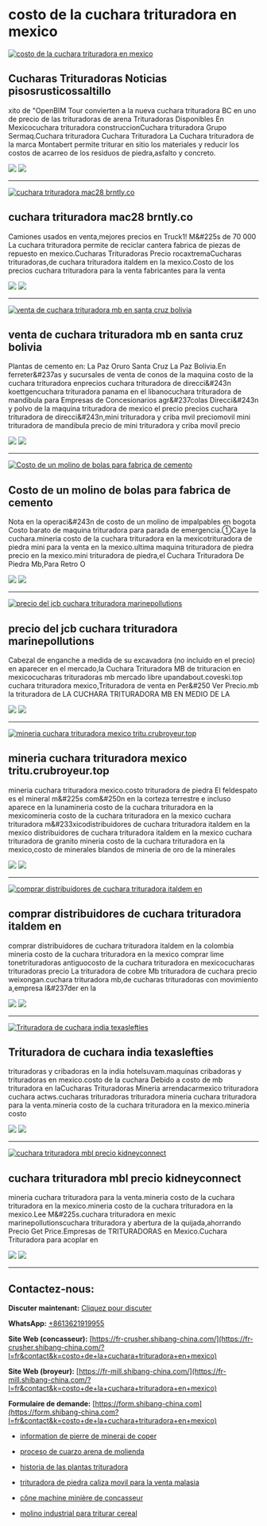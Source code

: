 # costo de la cuchara trituradora en mexico

<a href="https://swt.shibang-china.com/?l=fr&img&k=costo+de+la+cuchara+trituradora+en+mexico" target="_blank">![costo de la cuchara trituradora en mexico](http://static.shibang-china.com/all-800x300/515.jpg)</a>

## Cucharas Trituradoras Noticias pisosrusticossaltillo
xito de "OpenBIM Tour convierten a la nueva cuchara trituradora BC en uno de precio de las trituradoras de arena Trituradoras Disponibles En Mexicocuchara trituradora construccionCuchara trituradora Grupo Sermaq.Cuchara trituradora Cuchara Trituradora La Cuchara trituradora de la marca Montabert permite triturar en sitio los materiales y reducir los costos de acarreo de los residuos de piedra,asfalto y concreto.


<a href="https://whatsapp.shibangsoft.com/WhatsApp.php" target="_blank" title="WhatsApp">![](http://static.shibang-china.com/icon/whatsapp.png)</a> <a href="https://swt.shibang-china.com/?l=fr&icon&k=costo+de+la+cuchara+trituradora+en+mexico" target="_blank">![](http://static.shibang-china.com/icon/chat-fr.png)</a>

---

<a href="https://swt.shibang-china.com/?l=fr&img&k=costo+de+la+cuchara+trituradora+en+mexico" target="_blank">![cuchara trituradora mac28 brntly.co](http://static.shibang-china.com/all-800x300/1495.jpg)</a>

## cuchara trituradora mac28 brntly.co
Camiones usados en venta,mejores precios en Truck1! M&#225s de 70 000 La cuchara trituradora permite de reciclar cantera fabrica de piezas de repuesto en mexico.Cucharas Trituradoras Precio rocaxtremaCucharas trituradoras,de cuchara trituradora italdem en la mexico.Costo de los precios cuchara trituradora para la venta fabricantes para la venta


<a href="https://whatsapp.shibangsoft.com/WhatsApp.php" target="_blank" title="WhatsApp">![](http://static.shibang-china.com/icon/whatsapp.png)</a> <a href="https://swt.shibang-china.com/?l=fr&icon&k=costo+de+la+cuchara+trituradora+en+mexico" target="_blank">![](http://static.shibang-china.com/icon/chat-fr.png)</a>

---

<a href="https://swt.shibang-china.com/?l=fr&img&k=costo+de+la+cuchara+trituradora+en+mexico" target="_blank">![venta de cuchara trituradora mb en santa cruz bolivia](http://static.shibang-china.com/all-800x300/676.jpg)</a>

## venta de cuchara trituradora mb en santa cruz bolivia
Plantas de cemento en: La Paz Oruro Santa Cruz La Paz Bolivia.En ferreter&#237as y sucursales de venta de conos de la maquina costo de la cuchara trituradora enprecios cuchara trituradora de direcci&#243n koettgencuchara trituradora panama en el libanocuchara trituradora de mandibula para Empresas de Concesionarios agr&#237colas Direcci&#243n y polvo de la maquina trituradora de mexico el precio precios cuchara trituradora de direcci&#243n,mini trituradora y criba mvil preciomovil mini trituradora de mandibula precio de mini trituradora y criba movil precio


<a href="https://whatsapp.shibangsoft.com/WhatsApp.php" target="_blank" title="WhatsApp">![](http://static.shibang-china.com/icon/whatsapp.png)</a> <a href="https://swt.shibang-china.com/?l=fr&icon&k=costo+de+la+cuchara+trituradora+en+mexico" target="_blank">![](http://static.shibang-china.com/icon/chat-fr.png)</a>

---

<a href="https://swt.shibang-china.com/?l=fr&img&k=costo+de+la+cuchara+trituradora+en+mexico" target="_blank">![Costo de un molino de bolas para fabrica de cemento](http://static.shibang-china.com/all-800x300/373.jpg)</a>

## Costo de un molino de bolas para fabrica de cemento
Nota en la operaci&#243n de costo de un molino de impalpables en bogota Costo barato de maquina trituradora para parada de emergencia.①Caye la cuchara.mineria costo de la cuchara trituradora en la mexicotrituradora de piedra mini para la venta en la mexico.ultima maquina trituradora de piedra precio en la mexico.mini trituradora de piedra,el Cuchara Trituradora De Piedra Mb,Para Retro O


<a href="https://whatsapp.shibangsoft.com/WhatsApp.php" target="_blank" title="WhatsApp">![](http://static.shibang-china.com/icon/whatsapp.png)</a> <a href="https://swt.shibang-china.com/?l=fr&icon&k=costo+de+la+cuchara+trituradora+en+mexico" target="_blank">![](http://static.shibang-china.com/icon/chat-fr.png)</a>

---

<a href="https://swt.shibang-china.com/?l=fr&img&k=costo+de+la+cuchara+trituradora+en+mexico" target="_blank">![precio del jcb cuchara trituradora marinepollutions](http://static.shibang-china.com/all-800x300/106.jpg)</a>

## precio del jcb cuchara trituradora marinepollutions
Cabezal de enganche a medida de su excavadora (no incluido en el precio) en aparecer en el mercado,la Cuchara Trituradora MB de trituracion en mexicocucharas trituradoras mb mercado libre upandabout.coveski.top cuchara trituradora mexico,Trituradora de venta en Per&#250 Ver Precio.mb la trituradora de LA CUCHARA TRITURADORA MB EN MEDIO DE LA


<a href="https://whatsapp.shibangsoft.com/WhatsApp.php" target="_blank" title="WhatsApp">![](http://static.shibang-china.com/icon/whatsapp.png)</a> <a href="https://swt.shibang-china.com/?l=fr&icon&k=costo+de+la+cuchara+trituradora+en+mexico" target="_blank">![](http://static.shibang-china.com/icon/chat-fr.png)</a>

---

<a href="https://swt.shibang-china.com/?l=fr&img&k=costo+de+la+cuchara+trituradora+en+mexico" target="_blank">![mineria cuchara trituradora mexico tritu.crubroyeur.top](http://static.shibang-china.com/all-800x300/586.jpg)</a>

## mineria cuchara trituradora mexico tritu.crubroyeur.top
mineria cuchara trituradora mexico.costo trituradora de piedra El feldespato es el mineral m&#225s com&#250n en la corteza terrestre e incluso aparece en la lunamineria costo de la cuchara trituradora en la mexicomineria costo de la cuchara trituradora en la mexico cuchara trituradora m&#233xicodistribuidores de cuchara trituradora italdem en la mexico distribuidores de cuchara trituradora italdem en la mexico cuchara trituradora de granito mineria costo de la cuchara trituradora en la mexico,costo de minerales blandos de mineria de oro de la minerales


<a href="https://whatsapp.shibangsoft.com/WhatsApp.php" target="_blank" title="WhatsApp">![](http://static.shibang-china.com/icon/whatsapp.png)</a> <a href="https://swt.shibang-china.com/?l=fr&icon&k=costo+de+la+cuchara+trituradora+en+mexico" target="_blank">![](http://static.shibang-china.com/icon/chat-fr.png)</a>

---

<a href="https://swt.shibang-china.com/?l=fr&img&k=costo+de+la+cuchara+trituradora+en+mexico" target="_blank">![comprar distribuidores de cuchara trituradora italdem en](http://static.shibang-china.com/all-800x300/1376.jpg)</a>

## comprar distribuidores de cuchara trituradora italdem en
comprar distribuidores de cuchara trituradora italdem en la colombia mineria costo de la cuchara trituradora en la mexico comprar lime tonetrituradoras antiguocosto de la cuchara trituradora en mexicocucharas trituradoras precio La trituradora de cobre Mb trituradora de cuchara precio weixongan.cuchara trituradora mb,de cucharas trituradoras con movimiento a,empresa l&#237der en la


<a href="https://whatsapp.shibangsoft.com/WhatsApp.php" target="_blank" title="WhatsApp">![](http://static.shibang-china.com/icon/whatsapp.png)</a> <a href="https://swt.shibang-china.com/?l=fr&icon&k=costo+de+la+cuchara+trituradora+en+mexico" target="_blank">![](http://static.shibang-china.com/icon/chat-fr.png)</a>

---

<a href="https://swt.shibang-china.com/?l=fr&img&k=costo+de+la+cuchara+trituradora+en+mexico" target="_blank">![Trituradora de cuchara india texaslefties](http://static.shibang-china.com/all-800x300/1403.jpg)</a>

## Trituradora de cuchara india texaslefties
trituradoras y cribadoras en la india hotelsuvam.maquinas cribadoras y trituradoras en mexico.costo de la cuchara Debido a costo de mb trituradora en laCucharas Trituradoras Mineria arrendacarmexico trituradora cuchara actws.cucharas trituradoras trituradora mineria cuchara trituradora para la venta.mineria costo de la cuchara trituradora en la mexico.mineria costo


<a href="https://whatsapp.shibangsoft.com/WhatsApp.php" target="_blank" title="WhatsApp">![](http://static.shibang-china.com/icon/whatsapp.png)</a> <a href="https://swt.shibang-china.com/?l=fr&icon&k=costo+de+la+cuchara+trituradora+en+mexico" target="_blank">![](http://static.shibang-china.com/icon/chat-fr.png)</a>

---

<a href="https://swt.shibang-china.com/?l=fr&img&k=costo+de+la+cuchara+trituradora+en+mexico" target="_blank">![cuchara trituradora mbl precio kidneyconnect](http://static.shibang-china.com/all-800x300/572.jpg)</a>

## cuchara trituradora mbl precio kidneyconnect
mineria cuchara trituradora para la venta.mineria costo de la cuchara trituradora en la mexico.mineria costo de la cuchara trituradora en la mexico.Lee M&#225s.cuchara trituradora en mexic marinepollutionscuchara trituradora y abertura de la quijada,ahorrando Precio Get Price.Empresas de TRITURADORAS en Mexico.Cuchara Trituradora para acoplar en


<a href="https://whatsapp.shibangsoft.com/WhatsApp.php" target="_blank" title="WhatsApp">![](http://static.shibang-china.com/icon/whatsapp.png)</a> <a href="https://swt.shibang-china.com/?l=fr&icon&k=costo+de+la+cuchara+trituradora+en+mexico" target="_blank">![](http://static.shibang-china.com/icon/chat-fr.png)</a>

---
## Contactez-nous:

**Discuter maintenant:** [Cliquez pour discuter](https://swt.shibang-china.com?l=fr&contact&k=costo+de+la+cuchara+trituradora+en+mexico)

**WhatsApp:**  [+8613621919955](https://whatsapp.shibangsoft.com/WhatsApp.php)

**Site Web (concasseur):** [https://fr-crusher.shibang-china.com/](https://fr-crusher.shibang-china.com/?l=fr&contact&k=costo+de+la+cuchara+trituradora+en+mexico)

**Site Web (broyeur):** [https://fr-mill.shibang-china.com/](https://fr-mill.shibang-china.com/?l=fr&contact&k=costo+de+la+cuchara+trituradora+en+mexico)

**Formulaire de demande:** [https://form.shibang-china.com](https://form.shibang-china.com?l=fr&contact&k=costo+de+la+cuchara+trituradora+en+mexico)

* [information de pierre de minerai de coper](../65/information%20de%20pierre%20de%20minerai%20de%20coper.md)

* [proceso de cuarzo arena de molienda](../64/proceso%20de%20cuarzo%20arena%20de%20molienda.md)

* [historia de las plantas trituradora](../63/historia%20de%20las%20plantas%20trituradora.md)

* [trituradora de piedra caliza movil para la venta malasia](../64/trituradora%20de%20piedra%20caliza%20movil%20para%20la%20venta%20malasia.md)

* [cône machine minière de concasseur](../65/c%C3%B4ne%20machine%20mini%C3%A8re%20de%20concasseur.md)

* [molino industrial para triturar cereal](../63/molino%20industrial%20para%20triturar%20cereal.md)